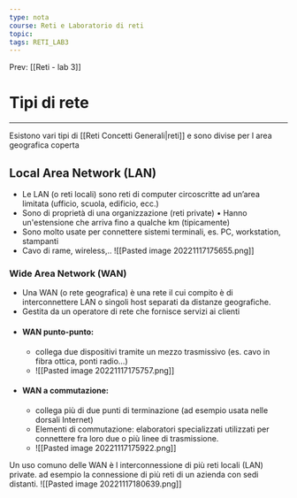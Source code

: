 ```yaml
---
type: nota
course: Reti e Laboratorio di reti
topic: 
tags: RETI_LAB3 
---
```


Prev: [[Reti - lab 3]]

# Tipi di rete
---
Esistono vari tipi di [[Reti Concetti Generali|reti]] e sono divise per l area geografica coperta 

## Local Area Network (LAN)
- Le LAN (o reti locali) sono reti di computer circoscritte ad un’area limitata (ufficio, scuola, edificio, ecc.)
-  Sono di proprietà di una organizzazione (reti private) • Hanno un'estensione che arriva fino a qualche km (tipicamente) 
- Sono molto usate per connettere sistemi terminali, es. PC, workstation, stampanti 
- Cavo di rame, wireless,..
![[Pasted image 20221117175655.png]]
### Wide Area Network (WAN)
- Una WAN (o rete geografica) è una rete il cui compito è di interconnettere LAN o singoli host separati da distanze geografiche.
- Gestita da un operatore di rete che fornisce servizi ai clienti
- #### WAN punto-punto:
	- collega due dispositivi tramite un mezzo trasmissivo (es. cavo in fibra ottica, ponti radio…)
	- ![[Pasted image 20221117175757.png]]
- #### WAN a commutazione:
	- collega più di due punti di terminazione (ad esempio usata nelle dorsali Internet) 
	- Elementi di commutazione: elaboratori specializzati utilizzati per connettere fra loro due o più linee di trasmissione.
	- ![[Pasted image 20221117175922.png]]

Un uso comuno delle WAN è l interconnessione di più reti locali (LAN) private. ad esempio la connessione di più reti di un azienda con sedi distanti.
![[Pasted image 20221117180639.png]]
